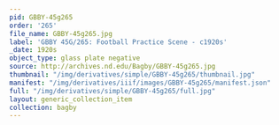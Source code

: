 ```yaml
---
pid: GBBY-45g265
order: '265'
file_name: GBBY-45g265.jpg
label: 'GBBY 45G/265: Football Practice Scene - c1920s'
_date: 1920s
object_type: glass plate negative
source: http://archives.nd.edu/Bagby/GBBY-45g265.jpg
thumbnail: "/img/derivatives/simple/GBBY-45g265/thumbnail.jpg"
manifest: "/img/derivatives/iiif/images/GBBY-45g265/manifest.json"
full: "/img/derivatives/simple/GBBY-45g265/full.jpg"
layout: generic_collection_item
collection: bagby
---
```

